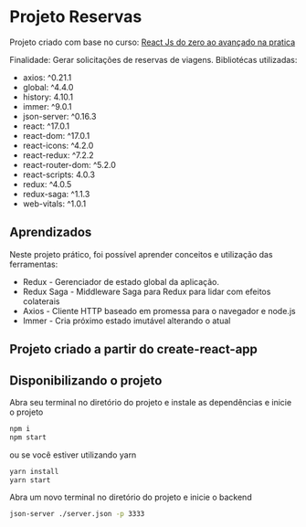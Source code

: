 # Projeto Reservas

Projeto criado com base no curso: [React Js do zero ao avançado na pratica](https://www.udemy.com/course/curso-reactjs/)

Finalidade: Gerar solicitações de reservas de viagens.
Bibliotécas utilizadas:

* axios: ^0.21.1
* global: ^4.4.0
* history: 4.10.1
* immer: ^9.0.1
* json-server: ^0.16.3
* react: ^17.0.1
* react-dom: ^17.0.1
* react-icons: ^4.2.0
* react-redux: ^7.2.2
* react-router-dom: ^5.2.0
* react-scripts: 4.0.3
* redux: ^4.0.5
* redux-saga: ^1.1.3
* web-vitals: ^1.0.1


## Aprendizados

Neste projeto prático, foi possível aprender conceitos e utilização das ferramentas:

* Redux - Gerenciador de estado global da aplicação.
* Redux Saga - Middleware Saga para Redux para lidar com efeitos colaterais
* Axios - Cliente HTTP baseado em promessa para o navegador e node.js
* Immer - Cria próximo estado imutável alterando o atual

## Projeto criado a partir do create-react-app

## Disponibilizando o projeto

Abra seu terminal no diretório do projeto e instale as dependências e inicie o projeto

```sh
npm i
npm start
```

ou se você estiver utilizando yarn

```sh
yarn install
yarn start
```

Abra um novo terminal no diretório do projeto e inicie o backend

```sh
json-server ./server.json -p 3333
```
